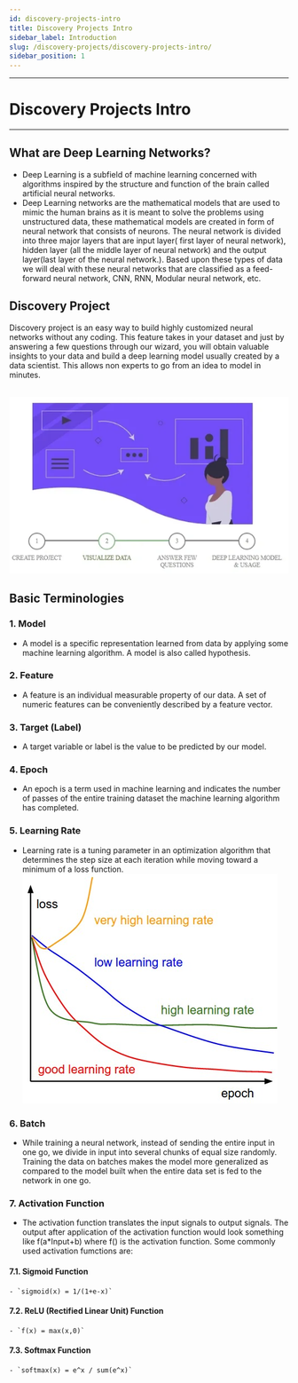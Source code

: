 ```yaml
---
id: discovery-projects-intro
title: Discovery Projects Intro
sidebar_label: Introduction
slug: /discovery-projects/discovery-projects-intro/
sidebar_position: 1
---
```


---
# Discovery Projects Intro
---

## What are Deep Learning Networks?
  - Deep Learning is a subfield of machine learning concerned with algorithms inspired by the structure and function of the brain called artificial neural networks.
  - Deep Learning networks are the mathematical models that are used to mimic the human brains as it is meant to solve the problems using unstructured data, these mathematical models are created in form of neural network that consists of neurons. The neural network is divided into three major layers that are input layer( first layer of neural network), hidden layer (all the middle layer of neural network) and the output layer(last layer of the neural network.). Based upon these types of data we will deal with these neural networks that are classified as a feed-forward neural network, CNN, RNN, Modular neural network, etc. 
  
## Discovery Project

Discovery project is an easy way to build highly customized neural networks without any coding. This feature takes in your dataset and just by answering a few questions through our wizard, you will obtain valuable insights to your data and build a deep learning model usually created by a data scientist. This allows non experts to go from an idea to model in minutes.

&nbsp; &nbsp; &nbsp; &nbsp; &nbsp; &nbsp; &nbsp; &nbsp; &nbsp;&nbsp; &nbsp; &nbsp; &nbsp; &nbsp; &nbsp; &nbsp; &nbsp; &nbsp; ![Discovery](../../static/img/docs/discovery-projects/discovery.webp)

## Basic Terminologies

### 1. Model
  - A model is a specific representation learned from data by applying some machine learning algorithm. A model is also called hypothesis.​

### 2. Feature
  - A feature is an individual measurable property of our data. A set of numeric features can be conveniently described by a feature vector.

### 3. Target (Label)​
  - A target variable or label is the value to be predicted by our model.

### 4. Epoch
  - An epoch is a term used in machine learning and indicates the number of passes of the entire training dataset the machine learning algorithm has completed.

### 5. Learning Rate
  - Learning rate is a tuning parameter in an optimization algorithm that determines the step size at each iteration while moving toward a minimum of a loss function.
  &nbsp; &nbsp; &nbsp; &nbsp; &nbsp; &nbsp; &nbsp; &nbsp; &nbsp; &nbsp; &nbsp; &nbsp; &nbsp; &nbsp; &nbsp; &nbsp; &nbsp; &nbsp; &nbsp; &nbsp; &nbsp; &nbsp; &nbsp; &nbsp; &nbsp; &nbsp; &nbsp; &nbsp; &nbsp; &nbsp; &nbsp; &nbsp; ![Learning Rate](../../static/img/docs/discovery-projects/learningrates.jpeg)

### 6. Batch
  - While training a neural network, instead of sending the entire input in one go, we divide in input into several chunks of equal size randomly. Training the data on batches makes the model more generalized as compared to the model built when the entire data set is fed to the network in one go.

### 7. Activation Function
  - The activation function translates the input signals to output signals. The output after application of the activation function would look something like f(a*Input+b) where f() is the activation function. Some commonly used activation fumctions are: 

  #### 7.1. Sigmoid Function
    - `sigmoid(x) = 1/(1+e-x)`
  
  #### 7.2. ReLU (Rectified Linear Unit) Function
    - `f(x) = max(x,0)`
  
  #### 7.3. Softmax Function
    - `softmax(x) = e^x / sum(e^x)`